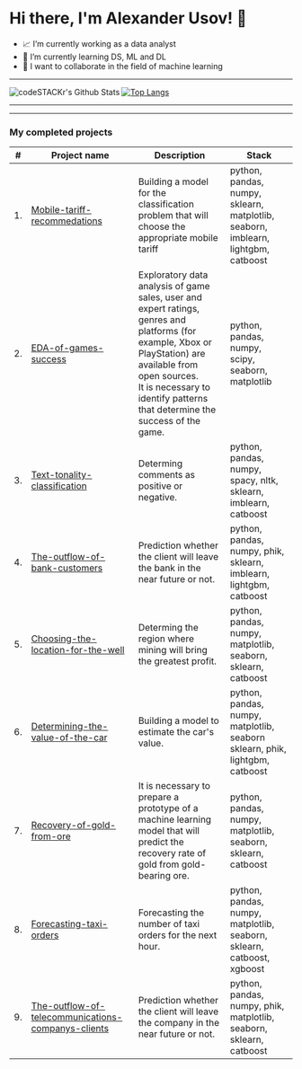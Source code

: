 # Hi there, I'm Alexander Usov! 👋

- 📈 I’m currently working as a data analyst
- 🧠 I’m currently learning DS, ML and DL
- 🤝 I want to collaborate in the field of machine learning

---  

<img align="left" alt="codeSTACKr's Github Stats" src="https://github-readme-stats.vercel.app/api?username=UsovAlexander&show_icons=true&hide_border=true" />  

[![Top Langs](https://github-readme-stats.vercel.app/api/top-langs/?username=UsovAlexander&hide=pyton)](https://github.com/anuraghazra/github-readme-stats) 

---  
---
### My completed projects

| #    | Project name               | Description                                                    | Stack                                                         |
| ---- | ------------------------------------------------------------ | ------------------------------------------------------------ | ------------------------------------------------------------ |
| 1.   | [Mobile-tariff-recommedations](https://github.com/UsovAlexander/Mobile-tariff-recommedations) | Building a model for the classification problem that will choose the appropriate mobile tariff | python, pandas, numpy, sklearn, matplotlib, seaborn, imblearn, lightgbm, catboost     |
| 2.   | [EDA-of-games-success](https://github.com/UsovAlexander/EDA-of-games-success.git) | Exploratory data analysis of game sales, user and expert ratings, genres and platforms (for example, Xbox or PlayStation) are available from open sources. <br/>It is necessary to identify patterns that determine the success of the game. | python, pandas, numpy, scipy, seaborn, matplotlib |
| 3.   | [Text-tonality-classification](https://github.com/UsovAlexander/Text-tonality-classification.git) | Determing comments as positive or negative. | python, pandas, numpy, spacy, nltk, sklearn, imblearn, catboost |
| 4.   | [The-outflow-of-bank-customers](https://github.com/UsovAlexander/Outflow-of-bank-customers.git) | Prediction whether the client will leave the bank in the near future or not. | python, pandas, numpy, phik, sklearn, imblearn, lightgbm, catboost |
| 5.   | [Choosing-the-location-for-the-well](https://github.com/UsovAlexander/Choosing-the-location-for-the-well.git) | Determing the region where mining will bring the greatest profit. | python, pandas, numpy, matplotlib, seaborn, sklearn, catboost |
| 6.   | [Determining-the-value-of-the-car](https://github.com/UsovAlexander/Determining-the-value-of-the-car.git) | Building a model to estimate the car's value. | python, pandas, numpy, matplotlib, seaborn sklearn, phik, lightgbm, catboost |
| 7.   | [Recovery-of-gold-from-ore](https://github.com/UsovAlexander/Recovery-of-gold-from-ore.git) | It is necessary to prepare a prototype of a machine learning model that will predict the recovery rate of gold from gold-bearing ore. | python, pandas, numpy, matplotlib, seaborn, sklearn, catboost |
| 8.   | [Forecasting-taxi-orders](https://github.com/UsovAlexander/Forecasting-taxi-orders.git) | Forecasting the number of taxi orders for the next hour. | python, pandas, numpy, matplotlib, seaborn, sklearn, catboost, xgboost |
| 9.   | [The-outflow-of-telecommunications-companys-clients](https://github.com/UsovAlexander/The-outflow-of-telecommunications-companys-clients.git) | Prediction whether the client will leave the company in the near future or not. | python, pandas, numpy, phik, matplotlib, seaborn, sklearn, catboost |
